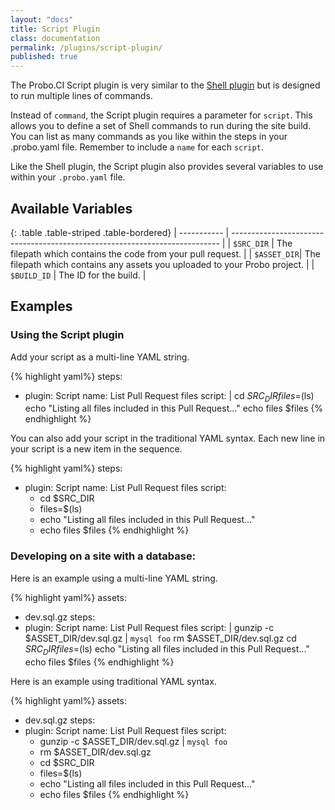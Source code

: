 ```yaml
---
layout: "docs"
title: Script Plugin
class: documentation
permalink: /plugins/script-plugin/
published: true
---
```

The Probo.CI Script plugin is very similar to the [Shell plugin](/plugins/shell-plugin/) but is designed to run multiple lines of commands.

Instead of `command`, the Script plugin requires a parameter for `script`. This allows you to define a set of Shell commands to run during the site build. You can list as many commands as you like within the steps in your .probo.yaml file. Remember to include a `name` for each `script`.

Like the Shell plugin, the Script plugin also provides several variables to use within your `.probo.yaml` file.

## Available Variables

{: .table .table-striped .table-bordered}
| ----------- | --------------------------------------------------------------------------- |
| `$SRC_DIR`  | The filepath which contains the code from your pull request.                |
| `$ASSET_DIR`| The filepath which contains any assets you uploaded to your Probo project.  |
| `$BUILD_ID` | The ID for the build.                                                       |

## Examples

### Using the Script plugin

Add your script as a multi-line YAML string.

{% highlight yaml%}
steps:
  - plugin: Script
    name: List Pull Request files
    script: |
      cd $SRC_DIR
      files=$(ls)
      echo "Listing all files included in this Pull Request..."
      echo files $files
{% endhighlight %}

You can also add your script in the traditional YAML syntax. Each new line in your script is a new item in the sequence.

{% highlight yaml%}
steps:
  - plugin: Script
    name: List Pull Request files
    script:
      - cd $SRC_DIR
      - files=$(ls)
      - echo "Listing all files included in this Pull Request..."
      - echo files $files
{% endhighlight %}

### Developing on a site with a database:

Here is an example using a multi-line YAML string.

{% highlight yaml%}
assets:
  - dev.sql.gz
steps:
  - plugin: Script
    name: List Pull Request files
    script: |
      gunzip -c $ASSET_DIR/dev.sql.gz | `mysql foo`
      rm $ASSET_DIR/dev.sql.gz
      cd $SRC_DIR
      files=$(ls)
      echo "Listing all files included in this Pull Request..."
      echo files $files
{% endhighlight %}

Here is an example using traditional YAML syntax.

{% highlight yaml%}
assets:
  - dev.sql.gz
steps:
  - plugin: Script
    name: List Pull Request files
    script:
      - gunzip -c $ASSET_DIR/dev.sql.gz | `mysql foo`
      - rm $ASSET_DIR/dev.sql.gz
      - cd $SRC_DIR
      - files=$(ls)
      - echo "Listing all files included in this Pull Request..."
      - echo files $files
{% endhighlight %}
